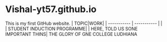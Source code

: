 # Vishal-yt57.github.io
This is my first GitHub website.
| TOPIC|WORK|
| ----------- | ----------- |
| | STUDENT INDUCTION PROGRAMME|
| HERE, TOLD US SONE IMPORTANT THINS| THE GLORY OF GNE COLLEGE LUDHIANA 
